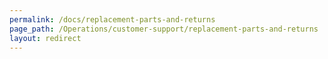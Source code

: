 ```yaml
---
permalink: /docs/replacement-parts-and-returns
page_path: /Operations/customer-support/replacement-parts-and-returns
layout: redirect
---
```

